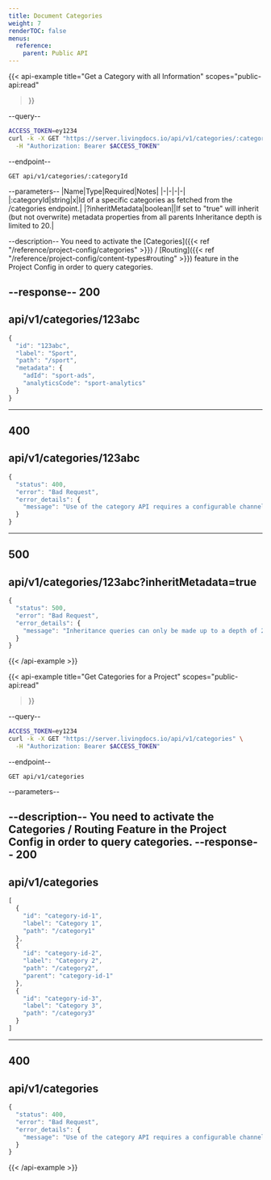 ```yaml
---
title: Document Categories
weight: 7
renderTOC: false
menus:
  reference:
    parent: Public API
---
```


{{< api-example
  title="Get a Category with all Information"
  scopes="public-api:read"
>}}

--query--

```bash
ACCESS_TOKEN=ey1234
curl -k -X GET "https://server.livingdocs.io/api/v1/categories/:categoryId" \
  -H "Authorization: Bearer $ACCESS_TOKEN"
```

--endpoint--
```
GET api/v1/categories/:categoryId
```

--parameters--
|Name|Type|Required|Notes|
|-|-|-|-|
|:categoryId|string|x|Id of a specific categories as fetched from the /categories endpoint.|
|?inheritMetadata|boolean||If set to "true" will inherit (but not overwrite) metadata properties from all parents Inheritance depth is limited to 20.|

--description--
You need to activate the [Categories]({{< ref "/reference/project-config/categories" >}}) / [Routing]({{< ref "/reference/project-config/content-types#routing" >}}) feature in the Project Config in order to query categories.


--response--
200
---
api/v1/categories/123abc
---
```js
{
  "id": "123abc",
  "label": "Sport",
  "path": "/sport",
  "metadata": {
    "adId": "sport-ads",
    "analyticsCode": "sport-analytics"
  }
}
```
-----
400
---
api/v1/categories/123abc
---
```js
{
  "status": 400,
  "error": "Bad Request",
  "error_details": {
    "message": "Use of the category API requires a configurable channel. The project you requested uses a static configuration though."
  }
}
```
-----
500
---
api/v1/categories/123abc?inheritMetadata=true
---
```js
{
  "status": 500,
  "error": "Bad Request",
  "error_details": {
    "message": "Inheritance queries can only be made up to a depth of 20."
  }
}
```
{{< /api-example >}}

{{< api-example
  title="Get Categories for a Project"
  scopes="public-api:read"
>}}

--query--

```bash
ACCESS_TOKEN=ey1234
curl -k -X GET "https://server.livingdocs.io/api/v1/categories" \
  -H "Authorization: Bearer $ACCESS_TOKEN"
```

--endpoint--
```
GET api/v1/categories
```

--parameters--

--description--
You need to activate the Categories / Routing Feature in the Project Config in order to query categories.
--response--
200
---
api/v1/categories
---
```js
[
  {
    "id": "category-id-1",
    "label": "Category 1",
    "path": "/category1"
  },
  {
    "id": "category-id-2",
    "label": "Category 2",
    "path": "/category2",
    "parent": "category-id-1"
  },
  {
    "id": "category-id-3",
    "label": "Category 3",
    "path": "/category3"
  }
]
```
-----
400
---
api/v1/categories
---
```js
{
  "status": 400,
  "error": "Bad Request",
  "error_details": {
    "message": "Use of the category API requires a configurable channel. The project you requested uses a static configuration though."
  }
}
```
{{< /api-example >}}
